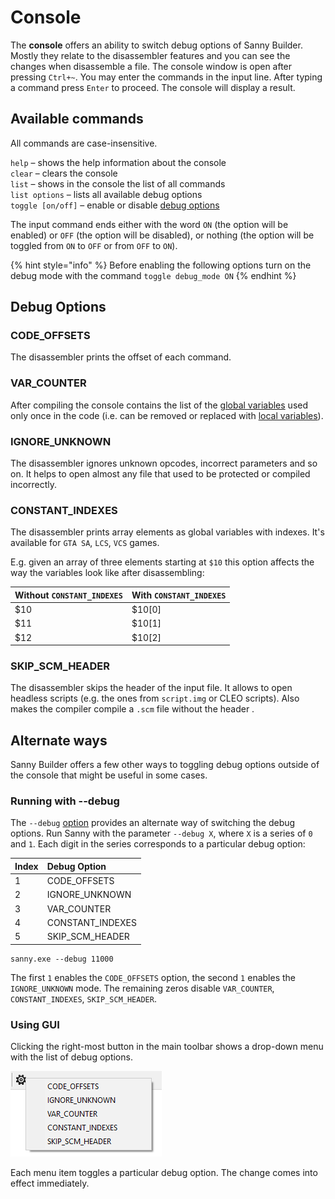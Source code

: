 # Console

The **console** offers an ability to switch debug options of Sanny Builder. Mostly they relate to the disassembler features and you can see the changes when disassemble a file. The console window is open after pressing `Ctrl+~`. You may enter the commands in the input line. After typing a command press  `Enter` to proceed. The console will display a result.

## Available commands 

All commands are case-insensitive.

`help` – shows the help information about the console  
`clear` – clears the console  
`list` – shows in the console the list of all commands  
`list options` – lists all available debug options  
`toggle [on/off]` – enable or disable [debug options](console.md#debug-options)

The input command ends either with the word `ON` \(the option will be enabled\) or `OFF` \(the option will be disabled\), or nothing \(the option will be toggled from `ON` to `OFF` or from `OFF` to `ON`\).

{% hint style="info" %}
Before enabling the following options turn on the debug mode with the command `toggle debug_mode ON`
{% endhint %}

## Debug Options

### CODE\_OFFSETS

The disassembler prints the offset of each command.

### VAR\_COUNTER

After compiling the console contains the list of the [global variables](coding/variables.md#global-variables) used only once in the code \(i.e. can be removed or replaced with [local variables](coding/variables.md#local-variables)\).

### IGNORE\_UNKNOWN

The disassembler ignores unknown opcodes, incorrect parameters and so on. It helps to open almost any file that used to be protected or compiled incorrectly.

### CONSTANT\_INDEXES

The disassembler prints array elements as global variables with indexes. It's available for `GTA SA`, `LCS`, `VCS` games. 

E.g. given an array of three elements starting at `$10` this option affects the way the variables look like after disassembling:

| Without `CONSTANT_INDEXES` | With `CONSTANT_INDEXES` |
| :--- | :--- |
| $10 | $10\[0\] |
| $11 | $10\[1\] |
| $12 | $10\[2\] |

### SKIP\_SCM\_HEADER

The disassembler skips the header of the input file. It allows to open headless scripts \(e.g. the ones from `script.img` or CLEO scripts\). Also makes the compiler compile a `.scm` file without the header .

## Alternate ways

Sanny Builder offers a few other ways to toggling debug options outside of the console that might be useful in some cases.

### Running with --debug

The `--debug` [option](cli.md#debug) provides an alternate way of switching the debug options. Run Sanny with the parameter `--debug X`, where `X` is a series of `0` and `1`.  Each digit in the series corresponds to a particular debug option:

| Index | Debug Option |
| :--- | :--- |
| 1 | CODE\_OFFSETS |
| 2 | IGNORE\_UNKNOWN |
| 3 | VAR\_COUNTER |
| 4 | CONSTANT\_INDEXES |
| 5 | SKIP\_SCM\_HEADER |

```text
sanny.exe --debug 11000
```

The first `1` enables the `CODE_OFFSETS` option, the second `1` enables the `IGNORE_UNKNOWN` mode. The remaining zeros disable `VAR_COUNTER`, `CONSTANT_INDEXES`, `SKIP_SCM_HEADER`.

### Using GUI

Clicking the right-most button in the main toolbar shows a drop-down menu with the list of debug options.

![](.gitbook/assets/debug_options.PNG)

Each menu item toggles a particular debug option. The change comes into effect immediately.

